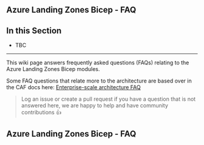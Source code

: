 <!-- markdownlint-disable -->
## Azure Landing Zones Bicep - FAQ
<!-- markdownlint-restore -->

## In this Section

- TBC

---

This wiki page answers frequently asked questions (FAQs) relating to the Azure Landing Zones Bicep modules.

Some FAQ questions that relate more to the architecture are based over in the CAF docs here: [Enterprise-scale architecture FAQ](https://docs.microsoft.com/azure/cloud-adoption-framework/ready/enterprise-scale/faq)

> Log an issue or create a pull request if you have a question that is not answered here, we are happy to help and have community contributions 👍

## Azure Landing Zones Bicep - FAQ